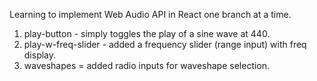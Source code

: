 Learning to implement Web Audio API in React one branch at a time. 
1. play-button - simply toggles the play of a sine wave at 440. 
2. play-w-freq-slider - added a frequency slider (range input) with freq display. 
3. waveshapes = added radio inputs for waveshape selection.

